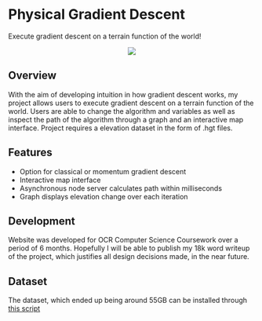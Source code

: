 # Physical Gradient Descent
Execute gradient descent on a terrain function of the world!
<p align="center">
  <img max-width: 100% src="https://github.com/barneyhill/gradient-descent/blob/master/website.gif?raw=true">
</p>

## Overview
With the aim of developing intuition in how gradient descent works, my project allows users to execute gradient descent on a terrain function of the world. Users are able to change the algorithm and variables as well as inspect the path of the algorithm through a graph and an interactive map interface. Project requires a elevation dataset in the form of .hgt files.
## Features
* Option for classical or momentum gradient descent
* Interactive map interface
* Asynchronous node server calculates path within milliseconds
* Graph displays elevation change over each iteration
## Development
Website was developed for OCR Computer Science Coursework over a period of 6 months. Hopefully I will be able to publish my 18k word writeup of the project, which justifies all design decisions made, in the near future.
## Dataset
The dataset, which ended up being around 55GB can be installed through [this script](https://github.com/barneyhill/srtm-download/blob/master/download.py)

